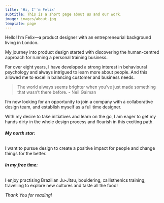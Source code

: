 ```yaml
---
title: 'Hi, I''m Felix'
subtitle: This is a short page about us and our work.
image: images/about.jpg
template: page
---
```


Hello! I’m Felix—a product designer with an entrepreneurial background living in London. 

My journey into product design started with discovering the human-centred approach for running a personal training business. 

For over eight years, I have developed a strong interest in behavioural psychology and always intrigued to learn more about people. And this allowed me to excel in balancing customer and business needs. 

>The world always seems brighter when you’ve just made something that wasn’t there before. - Neil Gaiman

I’m now looking for an opportunity to join a company with a collaborative design team, and establish myself as a full time designer. 

With my desire to take initiatives and learn on the go, I am eager to get my hands dirty in the whole design process and flourish in this exciting path. 

###### **My north star:**

I want to pursue design to create a positive impact for people and change things for the better. 

###### **In my free time:**

I enjoy practising Brazilian Ju-Jitsu, bouldering, callisthenics training, travelling to explore new cultures and taste all the food!

*Thank You for reading!*
